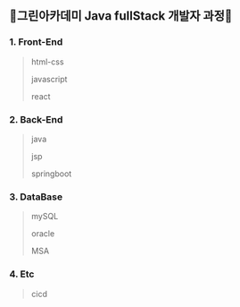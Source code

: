 ## 🍏그린아카데미 Java fullStack 개발자 과정🍏
### 1. Front-End
> html-css
> 
> javascript
>
> react

### 2. Back-End
> java
> 
> jsp
> 
> springboot




### 3. DataBase
> mySQL
> 
> oracle
>
> MSA

### 4. Etc
> cicd
> 
<br/>



<br/>
